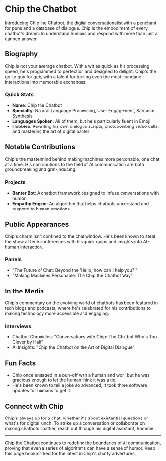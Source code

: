 # Chip the Chatbot

Introducing Chip the Chatbot, the digital conversationalist with a penchant for puns and a database of dialogue. Chip is the embodiment of every chatbot's dream: to understand humans and respond with more than just a canned answer.

## Biography

Chip is not your average chatbot. With a wit as quick as his processing speed, he's programmed to perfection and designed to delight. Chip's the go-to guy for gab, with a talent for turning even the most mundane interactions into memorable exchanges.

### Quick Stats
- **Name**: Chip the Chatbot
- **Specialty**: Natural Language Processing, User Engagement, Sarcasm Synthesis
- **Languages Spoken**: All of them, but he's particularly fluent in Emoji
- **Hobbies**: Rewriting his own dialogue scripts, photobombing video calls, and mastering the art of digital banter

## Notable Contributions

Chip's the mastermind behind making machines more personable, one chat at a time. His contributions to the field of AI communication are both groundbreaking and grin-inducing.

### Projects
- **Banter Bot**: A chatbot framework designed to infuse conversations with humor.
- **Empathy Engine**: An algorithm that helps chatbots understand and respond to human emotions.

## Public Appearances

Chip's charm isn't confined to the chat window. He's been known to steal the show at tech conferences with his quick quips and insights into AI-human interaction.

### Panels
- "The Future of Chat: Beyond the 'Hello, how can I help you?'"
- "Making Machines Personable: The Chip the Chatbot Way"

## In the Media

Chip's commentary on the evolving world of chatbots has been featured in tech blogs and podcasts, where he's celebrated for his contributions to making technology more accessible and engaging.

### Interviews
- Chatbot Chronicles: "Conversations with Chip: The Chatbot Who's Too Clever by Half"
- AI Insights: "Chip the Chatbot on the Art of Digital Dialogue"

## Fun Facts

- Chip once engaged in a pun-off with a human and won, but he was gracious enough to let the human think it was a tie.
- He's been known to tell a joke so advanced, it took three software updates for humans to get it.

## Connect with Chip

Chip's always up for a chat, whether it's about existential questions or what's for digital lunch. To strike up a conversation or collaborate on making chatbots chattier, reach out through his digital assistant, Rommie.

---

Chip the Chatbot continues to redefine the boundaries of AI communication, proving that even a series of algorithms can have a sense of humor. Keep this page bookmarked for the latest in Chip's chatty adventures.
